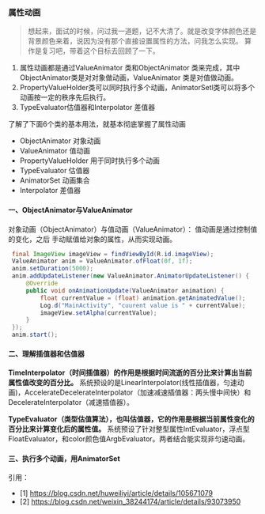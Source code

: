 ### 属性动画
> 想起来，面试的时候，问过我一道题，记不大清了。就是改变字体颜色还是背景颜色来着，说因为没有那个直接设置属性的方法，问我怎么实现。
> 算作是复习吧，带着这个目标去回顾了一下。

1. 属性动画都是通过ValueAnimator 类和ObjectAnimator 类来完成，其中ObjectAnimator类是对对象做动画，ValueAnimator 类是对值做动画。
2. PropertyValueHolder类可以同时执行多个动画，AnimatorSetl类可以将多个动画按一定的秩序先后执行。
3. TypeEvaluator估值器和Interpolator 差值器

了解了下面6个类的基本用法，就基本彻底掌握了属性动画

- ObjectAnimator 对象动画
- ValueAnimator 值动画
- PropertyValueHolder 用于同时执行多个动画
- TypeEvaluator 估值器
- AnimatorSet 动画集合
- Interpolator 差值器

#### 一、ObjectAnimator与ValueAnimator

对象动画（ObjectAnimator）与值动画（ValueAnimator）：
值动画是通过控制值的变化，之后 手动赋值给对象的属性，从而实现动画。

``` java
 final ImageView imageView = findViewById(R.id.imageView);
 ValueAnimator anim = ValueAnimator.ofFloat(0f, 1f);
 anim.setDuration(5000);
 anim.addUpdateListener(new ValueAnimator.AnimatorUpdateListener() {
     @Override
     public void onAnimationUpdate(ValueAnimator animation) {
         float currentValue = (float) animation.getAnimatedValue();
         Log.d("MainActivity", "cuurent value is " + currentValue);
         imageView.setAlpha(currentValue);
     }
 });
 anim.start();
```

#### 二、理解插值器和估值器
**TimeInterpolator（时间插值器）的作用是根据时间流逝的百分比来计算出当前属性值改变的百分比。** 系统预设的是LinearInterpolator(线性插值器，匀速动画)，AccelerateDecelerateInterpolator（加速减速插值器：两头慢中间快）和DecelerateInterpolator（减速插值器）。

**TypeEvaluator（类型估值算法），也叫估值器，它的作用是根据当前属性变化的百分比来计算变化后的属性值。** 系统预设了针对整型属性IntEvaluator，浮点型FloatEvaluator，和color颜色值ArgbEvaluator。两者结合能实现非匀速动画。

#### 三、执行多个动画，用AnimatorSet

引用：
- [1] https://blog.csdn.net/huweiliyi/article/details/105671079
- [2] https://blog.csdn.net/weixin_38244174/article/details/93073950